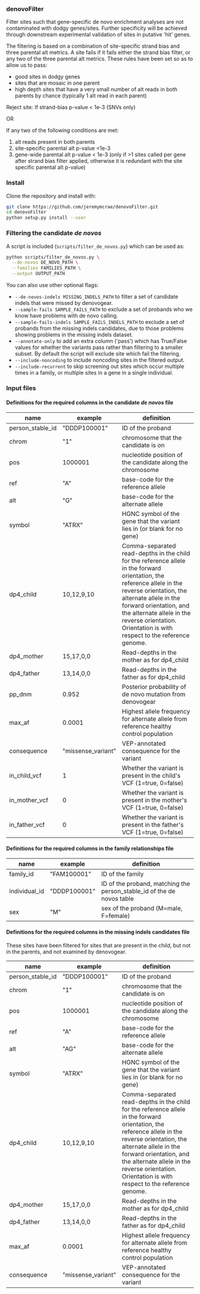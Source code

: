 ### denovoFilter

Filter sites such that gene-specific de novo enrichment analyses are not
contaminated with dodgy genes/sites. Further specificity will be achieved
through downstream experimental validation of sites in putative 'hit' genes.

The filtering is based on a combination of site-specific strand bias and
three parental alt metrics. A site fails if it fails either the strand bias
filter, or any two of the three parental alt metrics. These rules have been set
so as to allow us to pass:
 * good sites in dodgy genes
 * sites that are mosaic in one parent
 * high depth sites that have a very small number of alt reads in both parents
   by chance (typically 1 alt read in each parent)

Reject site:
  If strand-bias p-value < 1e-3 (SNVs only)

OR

If any two of the following conditions are met:
 1. alt reads present in both parents
 2. site-specific parental alt p-value <1e-3
 3. gene-wide parental alt p-value < 1e-3 (only if >1 sites called per gene after
    strand bias filter applied, otherwise it is redundant with the site specific
    parental alt p-value)
    
### Install
Clone the repository and install with:

```sh
git clone https://github.com/jeremymcrae/denovoFilter.git
cd denovoFilter
python setup.py install --user
```

### Filtering the candidate *de novos*
A script is included (`scripts/filter_de_novos.py`) which can be used as:
```sh
python scripts/filter_de_novos.py \
  --de-novos DE_NOVO_PATH \
  --families FAMILIES_PATH \
  --output OUTPUT_PATH
```

You can also use other optional flags:
 * `--de-novos-indels MISSING_INDELS_PATH` to filter a set of candidate indels
   that were missed by denovogear.
 * `--sample-fails SAMPLE_FAILS_PATH` to exclude a set of probands who we know
   have problems with de novo calling.
 * `--sample-fails-indels SAMPLE_FAILS_INDELS_PATH` to exclude a set of probands
   from the missing indels candidates, due to those problems showing problems
   in the missing indels dataset.
 * `--annotate-only` to add an extra column ('pass') which has True/False values
   for whether the variants pass rather than filtering to a smaller subset. By
   default the script will exclude site which fail the filtering.
 * `--include-noncoding` to include noncoding sites in the filtered output.
 * `--include-recurrent` to skip screening out sites which occur multiple times
   in a family, or multiple sites in a gene in a single individual.

### Input files
#### Definitions for the required columns in the candidate *de novos* file
| name             | example       | definition                            |
| -----------      | ------------- | -------------                         |
| person_stable_id | "DDDP100001"  | ID of the proband                     |
| chrom            | "1"           | chromosome that the candidate is on   |
| pos              | 1000001       | nucleotide position of the candidate along the chromosome |
| ref              | "A"           | base-code for the reference allele    |
| alt              | "G"           | base-code for the alternate allele    |
| symbol           | "ATRX"        | HGNC symbol of the gene that the variant lies in (or blank for no gene) |
| dp4_child        | 10,12,9,10    | Comma-separated read-depths in the child for the reference allele in the forward orientation, the reference allele in the reverse orientation, the alternate allele in the forward orientation, and the alternate allele in the reverse orientation. Orientation is with respect to the reference genome. |
| dp4_mother       | 15,17,0,0     | Read-depths in the mother as for dp4_child |
| dp4_father       | 13,14,0,0     | Read-depths in the father as for dp4_child |
| pp_dnm           | 0.952         | Posterior probability of de novo mutation from denovogear |
| max_af           | 0.0001        | Highest allele frequency for alternate allele from reference healthy control population |
| consequence      | "missense_variant" | VEP-annotated consequence for the variant |
| in_child_vcf     | 1             | Whether the variant is present in the child's VCF (1=true, 0=false) |
| in_mother_vcf    | 0             | Whether the variant is present in the mother's VCF (1=true, 0=false) |
| in_father_vcf    | 0             | Whether the variant is present in the father's VCF (1=true, 0=false) |

#### Definitions for the required columns in the family relationships file
| name          | example       | definition       |
| -----------   | ------------- | -----            |
| family_id     | "FAM100001"   | ID of the family |
| individual_id | "DDDP100001"  | ID of the proband, matching the person_stable_id of the de novos table |
| sex           | "M"           | sex of the proband (M=male, F=female) |  

#### Definitions for the required columns in the missing indels candidates file
These sites have been filtered for sites that are present in the child, but not
in the parents, and not examined by denovogear.

| name             | example       | definition                            |
| -----------      | ------------- | -------------                         |
| person_stable_id | "DDDP100001"  | ID of the proband                     |
| chrom            | "1"           | chromosome that the candidate is on   |
| pos              | 1000001       | nucleotide position of the candidate along the chromosome |
| ref              | "A"           | base-code for the reference allele    |
| alt              | "AG"          | base-code for the alternate allele    |
| symbol           | "ATRX"        | HGNC symbol of the gene that the variant lies in (or blank for no gene) |
| dp4_child        | 10,12,9,10    | Comma-separated read-depths in the child for the reference allele in the forward orientation, the reference allele in the reverse orientation, the alternate allele in the forward orientation, and the alternate allele in the reverse orientation. Orientation is with respect to the reference genome. |
| dp4_mother       | 15,17,0,0     | Read-depths in the mother as for dp4_child |
| dp4_father       | 13,14,0,0     | Read-depths in the father as for dp4_child |
| max_af           | 0.0001        | Highest allele frequency for alternate allele from reference healthy control population |
| consequence      | "missense_variant" | VEP-annotated consequence for the variant |
